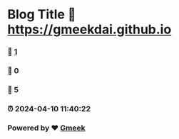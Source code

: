 # Blog Title :link: https://gmeekdai.github.io 
### :page_facing_up: [1](https://gmeekdai.github.io/tag.html) 
### :speech_balloon: 0 
### :hibiscus: 5 
### :alarm_clock: 2024-04-10 11:40:22 
### Powered by :heart: [Gmeek](https://github.com/Meekdai/Gmeek)
